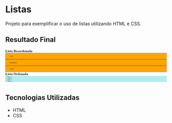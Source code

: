 # Listas
Projeto para exemplificar o uso de listas utilizando HTML e CSS.

## Resultado Final

[<img src="./images/resultado.jpg" alt="listas usando HTML e CSS">](https://priscila199.github.io/listas-css/)

## Tecnologias Utilizadas
- HTML
- CSS